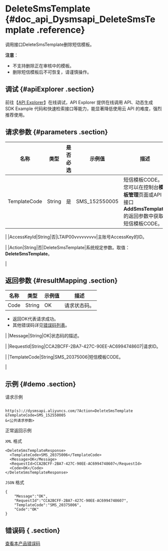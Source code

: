 # DeleteSmsTemplate {#doc_api_Dysmsapi_DeleteSmsTemplate .reference}

调用接口DeleteSmsTemplate删除短信模板。

**注意**：

-   不支持删除正在审核中的模板。
-   删除短信模板后不可恢复，请谨慎操作。

## 调试 {#apiExplorer .section}

前往【[API Explorer](https://api.aliyun.com/#product=Dysmsapi&api=DeleteSmsTemplate)】在线调试，API Explorer 提供在线调用 API、动态生成 SDK Example 代码和快速检索接口等能力，能显著降低使用云 API 的难度，强烈推荐使用。

## 请求参数 {#parameters .section}

|名称|类型|是否必选|示例值|描述|
|--|--|----|---|--|
|TemplateCode|String|是|SMS\_152550005|短信模板CODE。您可以在控制台**模板管理**页面或API接口**AddSmsTemplate**的返回参数中获取短信模板CODE。

 |
|AccessKeyId|String|否|LTAIP00vvvvvvvvv|主账号AccessKey的ID。

 |
|Action|String|否|DeleteSmsTemplate|系统规定参数。取值：**DeleteSmsTemplate**。

 |

## 返回参数 {#resultMapping .section}

|名称|类型|示例值|描述|
|--|--|---|--|
|Code|String|OK|请求状态码。

 -   返回OK代表请求成功。
-   其他错误码详见[错误码列表](~~101346~~)。

 |
|Message|String|OK|状态码的描述。

 |
|RequestId|String|CCA2BCFF-2BA7-427C-90EE-AC6994748607|请求ID。

 |
|TemplateCode|String|SMS\_20375006|短信模板CODE。

 |

## 示例 {#demo .section}

请求示例

``` {#request_demo}

http(s)://dysmsapi.aliyuncs.com/?Action=DeleteSmsTemplate
&TemplateCode=SMS_152550005
&<公共请求参数>

```

正常返回示例

`XML` 格式

``` {#xml_return_success_demo}
<DeleteSmsTemplateResponse>
  <TemplateCode>SMS_20375006</TemplateCode>
  <Message>OK</Message>
  <RequestId>CCA2BCFF-2BA7-427C-90EE-AC6994748607</RequestId>
  <Code>OK</Code>
</DeleteSmsTemplateResponse>

```

`JSON` 格式

``` {#json_return_success_demo}
{
	"Message":"OK",
	"RequestId":"CCA2BCFF-2BA7-427C-90EE-AC6994748607",
	"TemplateCode":"SMS_20375006",
	"Code":"OK"
}
```

## 错误码 { .section}

[查看本产品错误码](https://error-center.aliyun.com/status/product/Dysmsapi)

